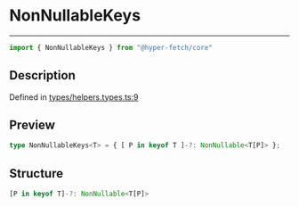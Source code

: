 

# NonNullableKeys

<div class="api-docs__separator" data-reactroot="">

---

</div><div class="api-docs__import" data-reactroot="">

```ts
import { NonNullableKeys } from "@hyper-fetch/core"
```

</div><div class="api-docs__section">

## Description

</div><div class="api-docs__description"><span class="api-docs__do-not-parse">



</span></div><p class="api-docs__definition">

Defined in [types/helpers.types.ts:9](https://github.com/BetterTyped/hyper-fetch/blob/6c3eaa91/packages/core/src/types/helpers.types.ts#L9)

</p><div class="api-docs__section">

## Preview

</div><div class="api-docs__preview type single">

```ts
type NonNullableKeys<T> = { [ P in keyof T ]-?: NonNullable<T[P]> };
```

</div><div class="api-docs__section">

## Structure

</div><div class="api-docs__returns">

```ts
[P in keyof T]-?: NonNullable<T[P]>
```

</div>
